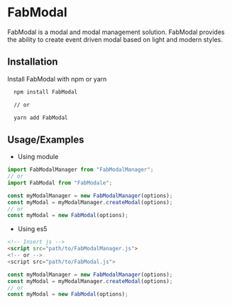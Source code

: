 # FabModal

FabModal is a modal and modal management solution. FabModal provides the ability to create event driven modal based on light and modern styles.

## Installation

Install FabModal with npm or yarn

```bash
  npm install FabModal

  // or

  yarn add FabModal
```

## Usage/Examples

- Using module

```javascript
import FabModalManager from "FabModalManager";
// or
import FabModal from "FabModale";

const myModalManager = new FabModalManager(options);
const myModal = myModalManager.createModal(options);
// or
const myModal = new FabModal(options);
```

- Using es5

```html
<!-- Insert js -->
<script src="path/to/FabModalManager.js">
<!-- or -->
<script src="path/to/FabModal.js">
```

```javascript
const myModalManager = new FabModalManager(options);
const myModal = myModalManager.createModal(options);
// or
const myModal = new FabModal(options);
```
